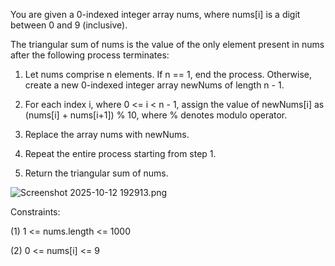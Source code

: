 You are given a 0-indexed integer array nums, where nums[i] is a digit between 0 and 9 (inclusive).

The triangular sum of nums is the value of the only element present in nums after the following process terminates:

1. Let nums comprise n elements. If n == 1, end the process. 
   Otherwise, create a new 0-indexed integer array newNums of length n - 1.

2. For each index i, where 0 <= i < n - 1, assign the value of 
   newNums[i] as (nums[i] + nums[i+1]) % 10, where % denotes modulo operator.

3. Replace the array nums with newNums.

4. Repeat the entire process starting from step 1.

5. Return the triangular sum of nums.

![Screenshot 2025-10-12 192913.png](../../../../../../Pictures/Screenshots/Screenshot%202025-10-12%20192913.png)

Constraints:

(1) 1 <= nums.length <= 1000

(2) 0 <= nums[i] <= 9